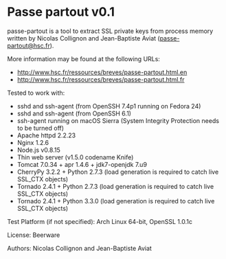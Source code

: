 Passe partout v0.1
==================

passe-partout is a tool to extract SSL private keys from process memory written by Nicolas Collignon and Jean-Baptiste Aviat (passe-partout@hsc.fr).

More information may be found at the following URLs:

* http://www.hsc.fr/ressources/breves/passe-partout.html.en
* http://www.hsc.fr/ressources/breves/passe-partout.html.fr

Tested to work with:
* sshd and ssh-agent (from OpenSSH 7.4p1 running on Fedora 24)
* sshd and ssh-agent (from OpenSSH 6.1)
* ssh-agent running on macOS Sierra (System Integrity Protection needs to be turned off)
* Apache httpd 2.2.23
* Nginx 1.2.6
* Node.js v0.8.15
* Thin web server (v1.5.0 codename Knife)
* Tomcat 7.0.34 + apr 1.4.6 + jdk7-openjdk 7.u9
* CherryPy 3.2.2 + Python 2.7.3 (load generation is required to catch live SSL_CTX objects)
* Tornado 2.4.1 + Python 2.7.3 (load generation is required to catch live SSL_CTX objects)
* Tornado 2.4.1 + Python 3.3.0 (load generation is required to catch live SSL_CTX objects)

Test Platform (if not specified): Arch Linux 64-bit, OpenSSL 1.0.1c

License: Beerware

Authors: Nicolas Collignon and Jean-Baptiste Aviat



